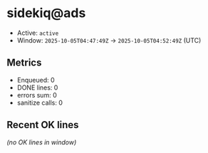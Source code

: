 # sidekiq@ads

- Active: `active`
- Window: `2025-10-05T04:47:49Z` → `2025-10-05T04:52:49Z` (UTC)

## Metrics
- Enqueued: 0
- DONE lines: 0
- errors sum: 0
- sanitize calls: 0

## Recent OK lines
_(no OK lines in window)_
